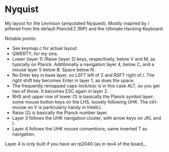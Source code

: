# Nyquist

My layout for the Levinson (amputated Nyquest).  Mostly inspired by / pilfered from the default PlanckEZ (RIP) and the Ultimate Hacking Keyboard.

Notable points:
* See keymap.c for actual layout.
* QWERTY, for my sins.
* Lower (layer 1) /Raise (layer 2) keys, respectively, below V and M, as typically on Planck.  Additionally a navigation layer 4, below C, and a mouse layer 5 below B.  Space below N.
* No Enter key in base layer, so LSFT left of Z and RSFT right of /. The right shift key becomes Enter in layer 1, as does the space.
* The frequently remapped caps-lock/esc is in this case ALT, so you get two of those.  It becomes ESC again in layer 2.
* RHS and upper row of lower (1) is basically the Planck symbol layer; some mouse button keys on the LHS, loosely following UHK.  The ctrl-mouse on V is particularly handy in IntelliJ.
* Raise (2) is basically the Planck number layer.
* Layer 3 follows the UHK navigation cluster, with arrow keys on JKL and I.
* Layer 4 follows the UHK mouse conventions; same inverted T as navigation.

Layer 4 is only built if you have an rp2040 (as in rev4 of the board_.

